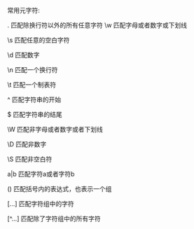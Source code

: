 常用元字符:

.  匹配除换行符以外的所有任意字符
\w 匹配字母或者数字或下划线

\s 匹配任意的空白字符

\d 匹配数字

\n 匹配一个换行符

\t 匹配一个制表符


^ 匹配字符串的开始

$ 匹配字符串的结尾


\W 匹配非字母或者数字或者下划线

\D 匹配非数字

\S 匹配非空白符

a|b 匹配字符a或者字符b

() 匹配括号内的表达式，也表示一个组

[...] 匹配字符组中的字符

[^...] 匹配除了字符组中的所有字符
